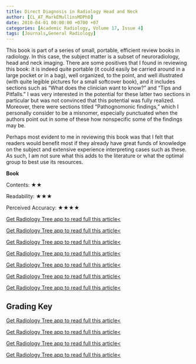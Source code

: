 ```yaml
---
title: Direct Diagnosis in Radiology Head and Neck
author: [CL_AT_MarkEMullinsMDPhD]
date: 2010-04-01 00:00:00 +0700 +07
categories: [Academic Radiology, Volume 17, Issue 4]
tags: [Journals,General Radiology]
---
```

This book is part of a series of small, portable, efficient review books in radiology. In this case, the subject matter is a subset of neuroradiology, head and neck imaging. There are some positives that I found in reviewing this book: it is indeed quite portable (it could easily be carried around in a large pocket or in a bag), well organized, to the point, and well illustrated (with quite legible pictures for a small softcover book), and it includes sections such as “What does the clinician want to know?” and “Tips and Pitfalls.” I was very interested in the potential for these latter two sections in particular but was not convinced that this potential was fully realized. Moreover, there were sections titled “Pathognomonic findings,” which I personally consider to be a misnomer, especially punctuated when the authors point out in some of these how nonspecific some of the findings may be.

Perhaps most evident to me in reviewing this book was that I felt that readers would benefit most if they already have great funds of knowledge on the subject and extensive experience interpreting cases such as these. As such, I am not sure what this adds to the literature or what the optimal group to best use its resources.

**Book**

Contents: ★★

Readability: ★★★

Perceived Accuracy: ★★★★

[Get Radiology Tree app to read full this article<](https://clinicalpub.com/app)

[Get Radiology Tree app to read full this article<](https://clinicalpub.com/app)

[Get Radiology Tree app to read full this article<](https://clinicalpub.com/app)

[Get Radiology Tree app to read full this article<](https://clinicalpub.com/app)

[Get Radiology Tree app to read full this article<](https://clinicalpub.com/app)

[Get Radiology Tree app to read full this article<](https://clinicalpub.com/app)

[Get Radiology Tree app to read full this article<](https://clinicalpub.com/app)

## Grading Key

[Get Radiology Tree app to read full this article<](https://clinicalpub.com/app)

[Get Radiology Tree app to read full this article<](https://clinicalpub.com/app)

[Get Radiology Tree app to read full this article<](https://clinicalpub.com/app)

[Get Radiology Tree app to read full this article<](https://clinicalpub.com/app)